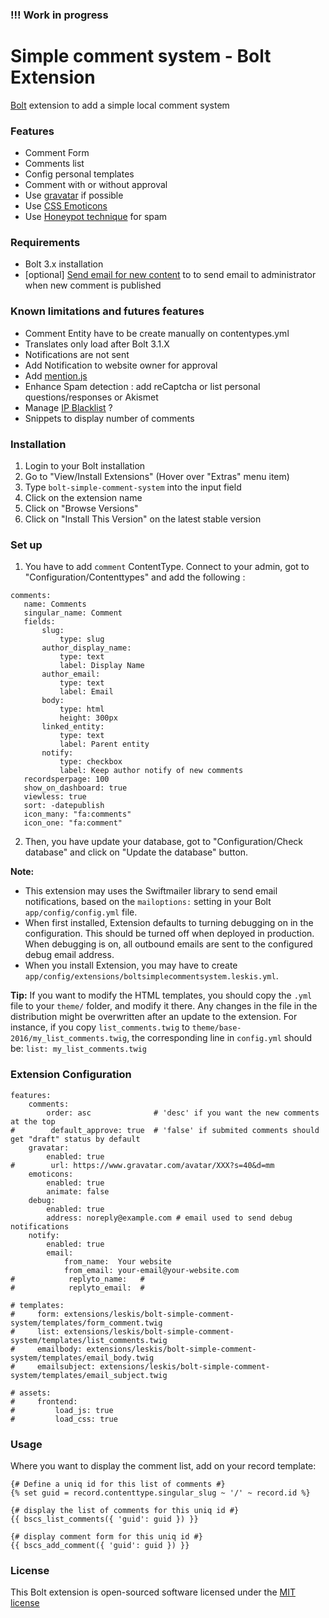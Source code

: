 ### !!! Work in progress

Simple comment system - Bolt Extension
======================================

[Bolt](https://bolt.cm/) extension to add a simple local comment system

### Features
- Comment Form
- Comments list
- Config personal templates
- Comment with or without approval
- Use [gravatar](https://fr.gravatar.com/) if possible
- Use [CSS Emoticons](https://os.alfajango.com/css-emoticons/)
- Use [Honeypot technique](http://jennamolby.com/how-to-prevent-form-spam-by-using-the-honeypot-technique/) for spam

### Requirements
- Bolt 3.x installation
- [optional] [Send email for new content](https://github.com/nbehier/bolt-sendemail-fornewcontent) to to send email to administrator when new comment is published

### Known limitations and futures features
- Comment Entity have to be create manually on contentypes.yml
- Translates only load after Bolt 3.1.X
- Notifications are not sent
- Add Notification to website owner for approval
- Add [mention.js](https://github.com/jakiestfu/Mention.js/)
- Enhance Spam detection : add reCaptcha or list personal questions/responses or Akismet
- Manage [IP Blacklist](https://github.com/morrelinko/spam-detector) ?
- Snippets to display number of comments

### Installation
1. Login to your Bolt installation
2. Go to "View/Install Extensions" (Hover over "Extras" menu item)
3. Type `bolt-simple-comment-system` into the input field
4. Click on the extension name
5. Click on "Browse Versions"
6. Click on "Install This Version" on the latest stable version

### Set up
1. You have to add `comment` ContentType. Connect to your admin, got to "Configuration/Contenttypes" and add the following :

 ```(yml)
comments:
    name: Comments
    singular_name: Comment
    fields:
        slug:
            type: slug
        author_display_name:
            type: text
            label: Display Name
        author_email:
            type: text
            label: Email
        body:
            type: html
            height: 300px
        linked_entity:
            type: text
            label: Parent entity
        notify:
            type: checkbox
            label: Keep author notify of new comments
    recordsperpage: 100
    show_on_dashboard: true
    viewless: true
    sort: -datepublish
    icon_many: "fa:comments"
    icon_one: "fa:comment"
 ```

2. Then, you have update your database, got to "Configuration/Check database" and click on "Update the database" button.

**Note:**
- This extension may uses the Swiftmailer library to send email notifications, based on the `mailoptions:` setting in your Bolt `app/config/config.yml` file.
- When first installed, Extension defaults to turning debugging on in the configuration. This should be turned off when deployed in production. When debugging is on, all outbound emails are sent to the configured debug email address.
- When you install Extension, you may have to create `app/config/extensions/boltsimplecommentsystem.leskis.yml`.

**Tip:** If you want to modify the HTML templates, you should copy the `.yml` file to your `theme/` folder, and modify it there. Any changes in the file in the distribution might be overwritten after an update to the extension. For instance, if you copy `list_comments.twig` to `theme/base-2016/my_list_comments.twig`, the corresponding line in `config.yml` should be: `list: my_list_comments.twig`

### Extension Configuration

```(yml)
features:
    comments:
        order: asc              # 'desc' if you want the new comments at the top
#        default_approve: true  # 'false' if submited comments should get "draft" status by default
    gravatar:
        enabled: true
#        url: https://www.gravatar.com/avatar/XXX?s=40&d=mm
    emoticons:
        enabled: true
        animate: false
    debug:
        enabled: true
        address: noreply@example.com # email used to send debug notifications
    notify:
        enabled: true
        email:
            from_name:  Your website
            from_email: your-email@your-website.com
#            replyto_name:   #
#            replyto_email:  #

# templates:
#     form: extensions/leskis/bolt-simple-comment-system/templates/form_comment.twig
#     list: extensions/leskis/bolt-simple-comment-system/templates/list_comments.twig
#     emailbody: extensions/leskis/bolt-simple-comment-system/templates/email_body.twig
#     emailsubject: extensions/leskis/bolt-simple-comment-system/templates/email_subject.twig

# assets:
#     frontend:
#         load_js: true
#         load_css: true
```

### Usage
Where you want to display the comment list, add on your record template:

```(twig)
{# Define a uniq id for this list of comments #}
{% set guid = record.contenttype.singular_slug ~ '/' ~ record.id %}

{# display the list of comments for this uniq id #}
{{ bscs_list_comments({ 'guid': guid }) }}

{# display comment form for this uniq id #}
{{ bscs_add_comment({ 'guid': guid }) }}
```


### License
This Bolt extension is open-sourced software licensed under the [MIT license](http://opensource.org/licenses/MIT)
